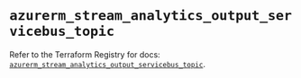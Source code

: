 # `azurerm_stream_analytics_output_servicebus_topic`

Refer to the Terraform Registry for docs: [`azurerm_stream_analytics_output_servicebus_topic`](https://registry.terraform.io/providers/hashicorp/azurerm/4.30.0/docs/resources/stream_analytics_output_servicebus_topic).
